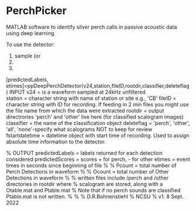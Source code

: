 # PerchPicker
MATLAB software to identify silver perch calls in passive acoustic data using deep learning. 

To use the detector: 
1) sample (or 
2) 
3) 


[predictedLabels, etimes]=ppDeepPerchDetector(v24,station,fileID,rootdir,classifier,deleteflag) 
INPUT 
v24 = is a waveform sampled at 24kHz unfiltered  
station = character string with name of station or site e.g., 'CB' 
fileID = character string with ID for recording.  If feeding in 2 min files you might use the file name from which the data were extracted 
rootdir = output directrories 'perch' and 'other' live here (for classified scalogram images) 
classifier = the name of the classification object 
deleteflag = 'perch', 'other', 'all', 'none'-specify what scalograms NOT to keep for review  
fstartdatetime = datetime object with start time of recording.  Used to assign absolute time information to the detector.   

% OUTPUT 
predictedLabels = labels returned for each detection considered 
predictedScores = scores + for perch, - for other 
etimes = event times in seconds since beginning of file 
%
% Pcount = total number of Perch Detections in waveform 
%
% Ocount = total number of Other Detections in waveform 
% 
% written files include /perch and /other directories in rootdir where 
% scalogram are stored, along with a Otable.mat and Ptable.mat 
% Note that if no perch sounds are classified Ptable.mat is not written. 
%
%
% D.R.Bohnenstiehl 
% NCSU 
% v1. 8 Sept. 2022 
